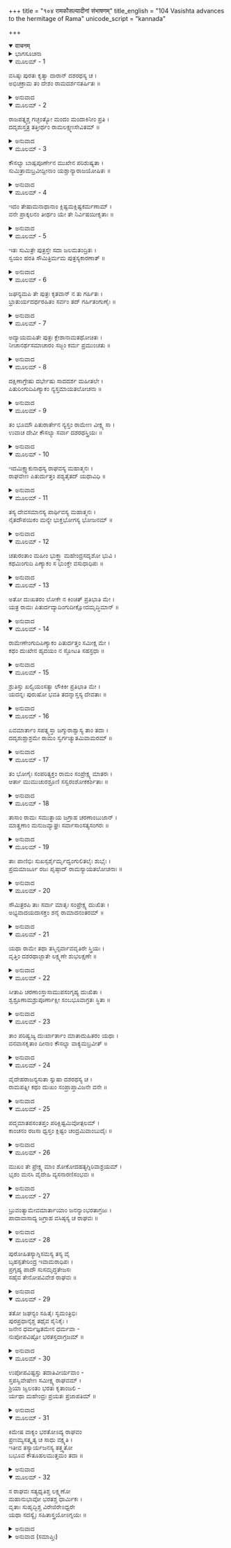+++
title = "१०४ रामकौसल्यादीनां संभाषणम्"
title_english = "104 Vasishta advances to the hermitage of Rama"
unicode_script = "kannada"

+++
<details open><summary>वाचनम्</summary>

<div class="audioEmbed"  caption="श्रीराम-हरिसीताराममूर्ति-घनपाठिभ्यां वचनम्" src="https://archive.org/download/Ramayana-recitation-Sriram-harisItArAmamUrti-Ghanapaati-v2/Kanda_2/Kanda_2_AYK-104-Rama_Kousalya_Deenam_Sambhashanam_.mp3"></div>
</details>



<details><summary>ಭಾಗಸೂಚನಾ</summary>

ವಸಿಷ್ಠರ ಜೊತೆಯಲ್ಲಿ ಹೊರಟ ಕೌಸಲ್ಯಾ, ಸುಮಿತ್ರೆಯರು ಮಂದಾಕಿನೀ ನದಿಯ ತೀರದಲ್ಲಿ ಬಹಳ ದುಃಖಿಸಿದುದು, ರಾಮ-ಲಕ್ಷ್ಮಣ-ಸೀತೆಯರು ಕೌಸಲ್ಯೆಯೇ ಮೊದಲಾದ ತಾಯಂದಿರಿಗೂ ವಸಿಷ್ಠರಿಗೂ ಅಭಿವಂದಿಸಿದುದು
</details>

<details open><summary>ಮೂಲಮ್ - 1</summary>

ವಸಿಷ್ಠಃ ಪುರತಃ ಕೃತ್ವಾ ದಾರಾನ್ ದಶರಥಸ್ಯ ಚ ।  
ಅಭಿಚಕ್ರಾಮ ತಂ ದೇಶಂ ರಾಮದರ್ಶನತರ್ಷಿತಃ ॥
</details>

<details><summary>ಅನುವಾದ</summary>

ಮಹರ್ಷಿ ವಸಿಷ್ಠರು ದಶರಥನ ರಾಣಿಯರನ್ನು ಮುಂದುಮಾಡಿಕೊಂಡು ಶ್ರೀರಾಮನನ್ನು ನೋಡುವ ಅಭಿಲಾಷೆಯಿಂದ ಅವನ ಆಶ್ರಮವಿರುವ ಸ್ಥಾನದ ಕಡೆಗೆ ಹೊರಟರು.॥1॥
</details>

<details open><summary>ಮೂಲಮ್ - 2</summary>

ರಾಜಪತ್ನ್ಯಶ್ಚ ಗಚ್ಛಂತ್ಯೋ ಮಂದಂ ಮಂದಾಕಿನೀಂ ಪ್ರತಿ ।  
ದದೃಶುಸ್ತತ್ರ ತತ್ತೀರ್ಥಂ ರಾಮಲಕ್ಷ್ಮಣಸೇವಿತಮ್ ॥
</details>

<details><summary>ಅನುವಾದ</summary>

ರಾಜನ ರಾಣಿಯರು ನಿಧಾನವಾಗಿ ನಡೆಯುತ್ತಾ ಮಂದಾಕಿನಿಯ ತೀರಕ್ಕೆ ಬಂದಾಗ ಅವರು ಅಲ್ಲಿ ಶ್ರೀರಾಮ ಮತ್ತು ಲಕ್ಷ್ಮಣರು ಸ್ನಾನಮಾಡುತ್ತಿದ್ದ ಘಟ್ಟವನ್ನು ನೋಡಿದರು.॥2॥
</details>

<details open><summary>ಮೂಲಮ್ - 3</summary>

ಕೌಸಲ್ಯಾ ಬಾಷ್ಪಪೂರ್ಣೇನ ಮುಖೇನ ಪರಿಶುಷ್ಯತಾ ।  
ಸುಮಿತ್ರಾಮಬ್ರವೀದ್ದೀನಾಂ ಯಶ್ಚಾನ್ಯಾರಾಜಯೋಷಿತಃ ॥
</details>

<details><summary>ಅನುವಾದ</summary>

ಆಗ ಕೌಸಲ್ಯೆಯ ಮುಖದಲ್ಲಿ ಅಶ್ರುಧಾರೆ ಹರಿಯುತ್ತಿತ್ತು. ಆಕೆಯು ಶುಷ್ಕಮುಖದಿಂದ ದೀನ ಸುಮಿತ್ರೆ ಮತ್ತು ಇತರ ರಾಣಿಯರಲ್ಲಿ ಹೇಳಿದಳು.॥3॥
</details>

<details open><summary>ಮೂಲಮ್ - 4</summary>

ಇದಂ ತೇಷಾಮನಾಥಾನಾಂ ಕ್ಲಿಷ್ಟಮಕ್ಲಿಷ್ಟಕರ್ಮಣಾಮ್ ।  
ವನೇ ಪ್ರಾಕ್ಕಲನಂ ತೀರ್ಥಂ ಯೇ ತೇ ನಿರ್ವಿಷಯೀಕೃತಾಃ ॥
</details>

<details><summary>ಅನುವಾದ</summary>

ಯಾರನ್ನು ರಾಜ್ಯದಿಂದ ಹೊರಹಾಕಲಾಗಿದೆಯೋ, ಬೇರೆಯವರಿಗೆ ಕ್ಲೇಶ ಕೊಡದಿರುವ ಕಾರ್ಯವನ್ನೇ ಮಾಡುವರೋ, ಆ ನನ್ನ ಅನಾಥ ಮಕ್ಕಳ ಈ ದುರ್ಗಮತಮ ತೀರ್ಥವಾಗಿದೆ. ಇದನ್ನು ಮೊಟ್ಟಮೊದಲು ಇವರು ಸ್ವೀಕರಿಸಿರುವರು.॥4॥
</details>

<details open><summary>ಮೂಲಮ್ - 5</summary>

ಇತಃ ಸುಮಿತ್ರೇ ಪುತ್ರಸ್ತೇ ಸದಾ ಜಲಮತಂದ್ರಿತಃ ।  
ಸ್ವಯಂ ಹರತಿ ಸೌಮಿತ್ರಿರ್ಮಮ ಪುತ್ರಸ್ಯಕಾರಣಾತ್ ॥
</details>

<details><summary>ಅನುವಾದ</summary>

ಸುಮಿತ್ರೇ! ಆಲಸ್ಯರಹಿತ ನಿನ್ನ ಪುತ್ರ ಲಕ್ಷ್ಮಣನು ಸ್ವತಃ ಬಂದು ಸದಾಕಾಲ ಇಲ್ಲಿಂದ ನನ್ನ ಪುತ್ರನಿಗಾಗಿ ನೀರನ್ನು ತೆಗೆದುಕೊಂಡು ಹೋಗುವನು.॥5॥
</details>

<details open><summary>ಮೂಲಮ್ - 6</summary>

ಜಘನ್ಯಮಪಿ ತೇ ಪುತ್ರಃ ಕೃತವಾನ್ ನ ತು ಗರ್ಹಿತಃ ।  
ಭ್ರಾತುರ್ಯದರ್ಥರಹಿತಂ ಸರ್ವಂ ತದ್ ಗರ್ಹಿತಂಗುಣೈಃ ॥
</details>

<details><summary>ಅನುವಾದ</summary>

ನಿನ್ನ ಪುತ್ರನು ಅತಿ ಸಣ್ಣದಾದ ಸೇವಾ ಕಾರ್ಯವನ್ನು ಸ್ವೀಕರಿಸಿದರೂ ಇದರಿಂದ ನಿಂದಿತನಾಗಲಿಲ್ಲ; ಯಾಕೆಂದರೆ ಸದ್ಗುಣಗಳಿಂದ ಕೂಡಿದ ಅಣ್ಣನ ಪ್ರಯೋಜನ ರಹಿತವಾದ ಎಲ್ಲ ಕಾರ್ಯಗಳು ನಿಂದಿತವಾಗುತ್ತವೆ.॥6॥
</details>

<details open><summary>ಮೂಲಮ್ - 7</summary>

ಅದ್ಯಾಯಮಪಿತೇ ಪುತ್ರಃ ಕ್ಲೇಶಾನಾಮತಥೋಚಿತಃ ।  
ನೀಚಾನರ್ಥಸಮಾಚಾರಂ ಸಜ್ಜಂ ಕರ್ಮ ಪ್ರಮುಂಚತು ॥
</details>

<details><summary>ಅನುವಾದ</summary>

ನಿನ್ನ ಈ ಪುತ್ರನೂ ಕೂಡ ಇಂದು ಸಹಿಸುತ್ತಿರುವ ಕ್ಲೇಶಗಳಿಗೆ ಯೋಗ್ಯನಲ್ಲ. ಈಗ ಶ್ರೀರಾಮನು ಮರಳಿದಾಗ, ನಿಮ್ನ ಶ್ರೇಣಿಯ ಜನರಿಗೆ ಯೋಗ್ಯವಾದ ದುಃಖಜನಕ ಕಾರ್ಯವು ಅವನ ಮುಂದೆ ಪ್ರಸ್ತುತವಾಗಿದೆಯೋ ಅದನ್ನು ಮಾಡುವ ಸಂದರ್ಭ ಅವನಿಗೆ ಇರಲಾರದು.॥7॥
</details>

<details open><summary>ಮೂಲಮ್ - 8</summary>

ದಕ್ಷಿಣಾಗ್ರೇಷು ದರ್ಭೇಷು ಸಾದದರ್ಶ ಮಹೀತಲೇ ।  
ಪಿತುರಿಂಗುದಿಪಿಣ್ಯಾಕಂ ನ್ಯಸ್ತಮಾಯತಲೋಚನಾ ॥
</details>

<details><summary>ಅನುವಾದ</summary>

ಮುಂದಕ್ಕೆ ಹೋಗಿ ವಿಶಾಲಲೋಚನೆ ಕೌಸಲ್ಯೆಯು-ಶ್ರೀರಾಮನು ಭೂಮಿಯ ಮೇಲೆ ಹರಡಿದ ದಕ್ಷಿಣಾಗ್ರ ದರ್ಭೆಗಳ ಮೇಲೆ ತನ್ನ ತಂದೆಗಾಗಿ ಇರಿಸಿದ ಇಂಗುದಿಯ ಹಿಟ್ಟಿನ ಪಿಂಡಗಳನ್ನು ನೋಡಿದಳು.॥8॥
</details>

<details open><summary>ಮೂಲಮ್ - 9</summary>

ತಂ ಭೂಮೌ ಪಿತುರಾರ್ತೇನ ನ್ಯಸ್ತಂ ರಾಮೇಣ ವೀಕ್ಷ್ಯ ಸಾ ।  
ಉವಾಚ ದೇವೀ ಕೌಸಲ್ಯಾ ಸರ್ವಾ ದಶರಥಸ್ತ್ರಿಯಃ ॥
</details>

<details><summary>ಅನುವಾದ</summary>

ದುಃಖಿತನಾದ ರಾಮನು ತಂದೆಗಾಗಿ ನೆಲದಲ್ಲಿ ಇರಿಸಿದ ಆ ಪಿಂಡವನ್ನು ನೋಡಿ ದೇವೀ ಕೌಸಲ್ಯೆಯು ದಶರಥನ ಎಲ್ಲ ರಾಣಿಯರಲ್ಲಿ ಹೇಳಿದಳು.॥9॥
</details>

<details open><summary>ಮೂಲಮ್ - 10</summary>

ಇದಮಿಕ್ಷ್ವಾಕುನಾಥಸ್ಯ ರಾಘವಸ್ಯ ಮಹಾತ್ಮನಃ ।  
ರಾಘವೇಣ ಪಿತುರ್ದುತ್ತಂ ಪಶ್ಯತೈತದ್ ಯಥಾವಿಧಿ ॥
</details>

<details><summary>ಅನುವಾದ</summary>

ತಂಗಿಯರಿರಾ! ನೋಡಿ, ಶ್ರೀರಾಮನು ಇಕ್ಷ್ವಾಕು ಕುಲದ ಸ್ವಾಮಿ ರಘುಕುಲಭೂಷಣ ಮಹಾತ್ಮಾ ತಂದೆಗಾಗಿ ಇಲ್ಲಿ ವಿಧಿವತ್ತಾಗಿ ಪಿಂಡದಾನ ಮಾಡಿರುವನು.॥10॥
</details>

<details open><summary>ಮೂಲಮ್ - 11</summary>

ತಸ್ಯ ದೇವಸಮಾನಸ್ಯ ಪಾರ್ಥಿವಸ್ಯ ಮಹಾತ್ಮನಃ ।  
ನೈತದೌಪಯಿಕಂ ಮನ್ಯೇ ಭುಕ್ತಭೋಗಸ್ಯ ಭೋಜನಮ್ ॥
</details>

<details><summary>ಅನುವಾದ</summary>

ದೇವತೆಗಳಂತೆ ತೇಜಸ್ವೀ ಆ ಮಹಾಮನಾ ಭೂಪಾಲರು ನಾನಾ ಪ್ರಕಾರದ ಉತ್ತಮ ಭೋಗಗಳನ್ನು ಅನುಭವಿಸಿ ಬಿಟ್ಟಿರುವರು. ಅವರಿಗಾಗಿ ಈ ಭೋಜನ ಉಚಿತವಲ್ಲ ಎಂದೇ ನಾನು ತಿಳಿಯುತ್ತೇನೆ.॥11॥
</details>

<details open><summary>ಮೂಲಮ್ - 12</summary>

ಚತುರಂತಾಂ ಮಹೀಂ ಭುಕ್ತ್ವಾ ಮಹೇಂದ್ರಸದೃಶೋ ಭುವಿ ।  
ಕಥಮಿಂಗುದಿ ಪಿಣ್ಯಾಕಂ ಸ ಭುಂಕ್ತೇ ವಸುಧಾಧಿಪಃ ॥
</details>

<details><summary>ಅನುವಾದ</summary>

ಯಾರು ನಾಲ್ಕು ಸಮುದ್ರಗಳಿಂದ ಆವರಿಸಿದ ಪೃಥಿವಿಯ ರಾಜ್ಯವನ್ನು ಭೋಗಿಸಿ ಭೂತಳದಲ್ಲಿ ದೇವೇಂದ್ರನಂತೆ ಪ್ರತಾಪಿಯಾಗಿದ್ದರೋ, ಆ ದಶರಥ ಭೂಪಾಲರು ಇಂಗುದಿ ಹಿಟ್ಟಿನ ಪಿಂಡವನ್ನು ಹೇಗೆ ತಿನ್ನುವರು.॥12॥
</details>

<details open><summary>ಮೂಲಮ್ - 13</summary>

ಅತೋ ದುಃಖತರಂ ಲೋಕೇ ನ ಕಿಂಚಿತ್ ಪ್ರತಿಭಾತಿ ಮೇ ।  
ಯತ್ರ ರಾಮಃ ಪಿತುರ್ದದ್ಯಾದಿಂಗುದೀಕ್ಷೋದಮೃದ್ಧಿಮಾನ್ ॥
</details>

<details><summary>ಅನುವಾದ</summary>

ಜಗತ್ತಿನಲ್ಲಿ ಇದಕ್ಕಿಂತ ಮಿಗಿಲಾದ ಮಹಾದುಃಖವು ಬೇರೆ ಯಾವುದೂ ಕಂಡುಬರುವುದಿಲ್ಲ. ದೈವಕ್ಕೆ ಅಧೀನನಾಗಿ ಶ್ರೀರಾಮನು ಸಮೃದ್ಧಿಶಾಲಿ ಆಗಿದ್ದರೂ ತನ್ನ ಪಿತನಿಗೆ ಇಂಗುದಿಯ ಹಿಟ್ಟಿನ ಪಿಂಡ ಕೊಟ್ಟಿರುವನು.॥13॥
</details>

<details open><summary>ಮೂಲಮ್ - 14</summary>

ರಾಮೇಣೇಂಗುದಿಪಿಣ್ಯಾಕಂ ಪಿತುರ್ದತ್ತಂ ಸಮೀಕ್ಷ ಮೇ ।  
ಕಥಂ ದುಃಖೇನ ಹೃದಯಂ ನ ಸ್ಫೋಟತಿ ಸಹಸ್ರಧಾ ॥
</details>

<details><summary>ಅನುವಾದ</summary>

ಶ್ರೀರಾಮನು ತನ್ನ ತಂದೆಗೆ ಇಂಗುದಿ ಹಿಟ್ಟನ್ನು ಪ್ರದಾನ ಮಾಡಿರುವುದನ್ನು ನೋಡಿ ದುಃಖದಿಂದ ನನ್ನ ಹೃದಯವು ಏಕೆ ನುಚ್ಚುನೂರಾಗುವುದಿಲ್ಲ.॥14॥
</details>

<details open><summary>ಮೂಲಮ್ - 15</summary>

ಶ್ರುತಿಸ್ತು ಖಲ್ವಿಯಂಸತ್ಯಾ ಲೌಕಿಕೀ ಪ್ರತಿಭಾತಿ ಮೇ ।  
ಯದನ್ನಃ ಪುರುಷೋ ಭವತಿ ತದನ್ನಾಸ್ತಸ್ಯ ದೇವತಾಃ ॥
</details>

<details><summary>ಅನುವಾದ</summary>

‘ಮನುಷ್ಯನು ಯಾವ ಅನ್ನವನ್ನು ತಿನ್ನುವನೋ, ಅವನ ದೇವತೆಯು ಅದೇ ಅನ್ನವನ್ನು ಸ್ವೀಕರಿಸುವುದು’ ಈ ನಾಣ್ನುಡಿಯು ಸತ್ಯವಾದುದೆಂದೇ ಈಗ ನನಗೆ ಭಾಸವಾಗುತ್ತಿದೆ.॥15॥
</details>

<details open><summary>ಮೂಲಮ್ - 16</summary>

ಏವಮಾರ್ತಾಂ ಸಪತ್ನ್ಯಸ್ತಾ ಜಗ್ಮುರಾಶ್ವಾಸ್ಯ ತಾಂ ತದಾ ।  
ದದೃಶುಶ್ಚಾಶ್ರಮೇ ರಾಮಂ ಸ್ವರ್ಗಚ್ಯುತಮಿವಾಮರಮ್ ॥
</details>

<details><summary>ಅನುವಾದ</summary>

ಈ ಪ್ರಕಾರ ಶೋಕದಿಂದ ಆರ್ತಳಾದ ಕೌಸಲ್ಯೆಯನ್ನು ಆಗ ಆಕೆಯ ಸವತಿಯರು ಸಮಜಾಯಿಸಿ ಮುಂದಕ್ಕೆ ಕರೆದುಕೊಂಡು ಹೋದರು. ಆಶ್ರಮವನ್ನು ತಲುಪಿ ಅವರೆಲ್ಲರೂ - ಸ್ವರ್ಗದಿಂದ ಬಿದ್ದ ದೇವತೆಯಂತೆ ಕಂಡುಬರುವ ಶ್ರೀರಾಮನನ್ನು ನೋಡಿದರು.॥16॥
</details>

<details open><summary>ಮೂಲಮ್ - 17</summary>

ತಂ ಭೋಗೈಃ ಸಂಪರಿತ್ಯಕ್ತಂ ರಾಮಂ ಸಂಪ್ರೇಕ್ಷ್ಯ ಮಾತರಃ ।  
ಆರ್ತಾ ಮುಮುಚುರಶ್ರೂಣಿ ಸಸ್ವರಂಶೋಕಕರ್ಶಿತಾಃ ॥
</details>

<details><summary>ಅನುವಾದ</summary>

ಭೋಗಗಳನ್ನು ಪರಿತ್ಯಜಿಸಿ ತಪಸ್ವೀ ಜೀವನವನ್ನು ನಡೆಸುತ್ತಿರುವ ಶ್ರೀರಾಮನನ್ನು ನೋಡಿ ಅವನ ತಾಯಂದಿರು ಶೋಕಾತುರರಾಗಿ, ಆರ್ತಭಾವದಿಂದ ಬಿಕ್ಕಿ-ಬಿಕ್ಕಿ ಅಳುತ್ತಾ ಕಂಬನಿಗರೆದರು.॥17॥
</details>

<details open><summary>ಮೂಲಮ್ - 18</summary>

ತಾಸಾಂ ರಾಮಃ ಸಮುತ್ಥಾಯ ಜಗ್ರಾಹ ಚರಣಾಂಬುಜಾನ್ ।  
ಮಾತೄಣಾಂ ಮನುಜವ್ಯಾಘ್ರಃ ಸರ್ವಾಸಾಂಸತ್ಯಸಂಗರಃ ॥
</details>

<details><summary>ಅನುವಾದ</summary>

ಸತ್ಯಪ್ರತಿಜ್ಞನಾದ ನರಶ್ರೇಷ್ಠ ಶ್ರೀರಾಮನು ತಾಯಂದಿರನ್ನು ನೋಡಿದೊಡನೆ ಎದ್ದು ನಿಂತು, ಕ್ರಮವಾಗಿ ಎಲ್ಲರ ಚರಣಗಳಲ್ಲಿ ವಂದಿಸಿಕೊಂಡನು.॥18॥
</details>

<details open><summary>ಮೂಲಮ್ - 19</summary>

ತಾಃ ಪಾಣಿಭಿಃ ಸುಖಸ್ಪರ್ಶೈರ್ಮೃದ್ವಂಗುಲಿತಲೈಃ ಶುಭೈಃ ।  
ಪ್ರಮಮಾರ್ಜೂ ರಜಃ ಪೃಷ್ಠಾದ್ ರಾಮಸ್ಯಾಯತಲೋಚನಾಃ ॥
</details>

<details><summary>ಅನುವಾದ</summary>

ವಿಶಾಲನೇತ್ರಗಳುಳ್ಳ ತಾಯಂದಿರು ಸ್ನೇಹವಶರಾಗಿ ಕೋಮಲ ಬೆರಳುಗಳುಳ್ಳ ಸ್ಪರ್ಶಸುಖಮಯ ಸುಂದರ ಕೈಗಳಿಂದ ಶ್ರೀರಾಮನ ಬೆನ್ನಿನ ಧೂಳನ್ನು ಒರೆಸಿದರು.॥19॥
</details>

<details open><summary>ಮೂಲಮ್ - 20</summary>

ಸೌಮಿತ್ರರಪಿ ತಾಃ ಸರ್ವಾ ಮಾತೃಃ ಸಂಪ್ರೇಕ್ಷ್ಯ ದುಃಖಿತಃ ।  
ಅಭ್ಯವಾದಯದಾಸಕ್ತಂ ಶನೈ ರಾಮಾದನಂತರಮ್ ॥
</details>

<details><summary>ಅನುವಾದ</summary>

ಶ್ರೀರಾಮನ ಬಳಿಕ ಲಕ್ಷ್ಮಣನೂ ಆ ಎಲ್ಲ ದುಃಖಿತರಾದ ತಾಯಂದಿರನ್ನು ನೋಡಿ ದುಃಖಿತನಾಗಿ, ಸ್ನೇಹಪೂರ್ವಕವಾಗಿ ನಿಧಾನವಾಗಿ ನಮಸ್ಕಾರ ಮಾಡಿದನು.॥20॥
</details>

<details open><summary>ಮೂಲಮ್ - 21</summary>

ಯಥಾ ರಾಮೇ ತಥಾ ತಸ್ಮಿನ್ಸರ್ವಾವವೃತಿರೇ ಸ್ತ್ರಿಯಃ ।  
ವೃತ್ತಿಂ ದಶರಥಾಜ್ಜಾತೇ ಲಕ್ಷ್ಮಣೇ ಶುಭಲಕ್ಷಣೇ ॥
</details>

<details><summary>ಅನುವಾದ</summary>

ಆ ಎಲ್ಲ ತಾಯಂದಿರು ಶ್ರೀರಾಮನೊಡನೆ ವರ್ತಿಸಿದಂತೆ ಉತ್ತಮ ಲಕ್ಷಣಗಳಿಂದ ಕೂಡಿದ ದಶರಥನಂದನ ಲಕ್ಷ್ಮಣನಲ್ಲಿಯೂ ವ್ಯವಹರಿಸಿದರು.॥21॥
</details>

<details open><summary>ಮೂಲಮ್ - 22</summary>

ಸೀತಾಪಿ ಚರಣಾಂಸ್ತಾಸಾಮುಪಸಂಗೃಹ್ಯ ದುಃಖಿತಾ ।  
ಶ್ವಶ್ರೂಣಾಮಶ್ರುಪೂರ್ಣಾಕ್ಷೀ ಸಂಬಭೂವಾಗ್ರತಃ ಸ್ಥಿತಾ ॥
</details>

<details><summary>ಅನುವಾದ</summary>

ಅನಂತರ ಕಂಬನಿ ತುಂಬಿದ ಕಣ್ಣುಗಳುಳ್ಳ ದುಃಖಿಯಾದ ಸೀತೆಯೂ ಎಲ್ಲ ಅತ್ತೆಯಂದಿರ ಚರಣಗಳಲ್ಲಿ ವಂದಿಸಿಕೊಂಡು ಅವರ ಮುಂದೆ ನಿಂತುಕೊಂಡಳು.॥22॥
</details>

<details open><summary>ಮೂಲಮ್ - 23</summary>

ತಾಂ ಪರಿಷ್ವಜ್ಯ ದುಃರ್ಖಾರ್ತಾಂ ಮಾತಾದುಹಿತರಂ ಯಥಾ ।  
ವನವಾಸಕೃತಾಂ ದೀನಾಂ ಕೌಸಲ್ಯಾ ವಾಕ್ಯಮಬ್ರವೀತ್ ॥
</details>

<details><summary>ಅನುವಾದ</summary>

ಆಗ ದುಃಖ ಪೀಡಿತಳಾದ ಕೌಸಲ್ಯೆಯು ತಾಯಿಯು ತನ್ನ ಮಗಳನ್ನು ಅಪ್ಪಿಕೊಳ್ಳುವಂತೆ ವನವಾಸದಿಂದಾಗಿ ದುರ್ಬಲಳಾದ ಸೀತೆಯನ್ನು ಎದೆಗೊತ್ತಿಕೊಂಡು ಹೀಗೆ ನುಡಿದಳು.॥23॥
</details>

<details open><summary>ಮೂಲಮ್ - 24</summary>

ವೈದೇಹರಾಜನ್ಯಸುತಾ ಸ್ನುಷಾ ದಶರಥಸ್ಯ ಚ ।  
ರಾಮಪತ್ನೀ ಕಥಂ ದುಃಖಂ ಸಂಪ್ರಾಪ್ತಾವಿಜನೇ ವನೇ ॥
</details>

<details><summary>ಅನುವಾದ</summary>

ವಿದೇಹ ರಾಜನ ಪುತ್ರೀ, ದಶರಥ ಮಹಾರಾಜರ ಸೊಸೆ ಹಾಗೂ ಶ್ರೀರಾಮನ ಪತ್ನೀ ಈ ನಿರ್ಜನ ವನದಲ್ಲಿ ಏಕೆ ದುಃಖ ಅನುಭವಿಸುತ್ತಿರುವಳು.॥24॥
</details>

<details open><summary>ಮೂಲಮ್ - 25</summary>

ಪದ್ಮಮಾತಪಸಂತಪ್ತಂ ಪರಿಕ್ಲಿಷ್ಟಮಿವೋತ್ಪಲಮ್ ।  
ಕಾಂಚನಂ ರಜಸಾ ಧ್ವಸ್ತಂ ಕ್ಲಿಷ್ಟಂ ಚಂದ್ರಮಿವಾಂಬುದೈಃ ॥
</details>

<details><summary>ಅನುವಾದ</summary>

ಮಗಳೇ! ನಿನ್ನ ಮುಖವು ಬಿಸಿಲಿನಿಂದ ಬಾಡಿದ ಕಮಲದಂತೆ, ಒಣಗಿಹೋದ ಉತ್ಪಲದಂತೆ, ಧೂಳು ಹಿಡಿದ ಬಂಗಾರದಂತೆ, ಮೋಡಗಳಿಂದ ಮುಚ್ಚಿದ ಚಂದ್ರನಂತೆ ಕಳಾಹೀನವಾಗಿದೆ.॥25॥
</details>

<details open><summary>ಮೂಲಮ್ - 26</summary>

ಮುಖಂ ತೇ ಪ್ರೇಕ್ಷ್ಯ ಮಾಂ ಶೋಕೋದಹತ್ಯಗ್ನಿರಿವಾಶ್ರಯಮ್ ।  
ಭೃಶಂ ಮನಸಿ ವೈದೇಹಿ ವ್ಯಸನಾರಣಿಸಂಭವಃ ॥
</details>

<details><summary>ಅನುವಾದ</summary>

ವಿದೇಹ ನಂದಿನಿ! ಬೆಂಕಿಯು ತನ್ನ ಉತ್ಪತ್ತಿಸ್ಥಾನವಾದ ಕಟ್ಟಿಗೆಯನ್ನು ಸುಟ್ಟು ಬಿಡುವಂತೆಯೇ ನಿನ್ನ ಈ ಮುಖವನ್ನು ನೋಡಿ ನನ್ನ ಮನಸ್ಸಿನಲ್ಲಿ ಸಂಕಟರೂಪೀ ಅರಣಿಯಿಂದ ಉತ್ಪನ್ನವಾದ ಈ ಶೋಕಾಗ್ನಿಯು ನನ್ನನ್ನು ಸುಡುತ್ತಾ ಇದೆ.॥26॥
</details>

<details open><summary>ಮೂಲಮ್ - 27</summary>

ಬ್ರುವಂತ್ಯಾಮೇವಮಾರ್ತಾಯಾಂ ಜನನ್ಯಾಂಭರತಾಗ್ರಜಃ ।  
ಪಾದಾವಾಸಾದ್ಯ ಜಗ್ರಾಹ ವಸಿಷ್ಠಸ್ಯ ಚ ರಾಘವಃ ॥
</details>

<details><summary>ಅನುವಾದ</summary>

ಶೋಕಾಕುಲಳಾದ ತಾಯಿ ಈ ಪ್ರಕಾರ ವಿಲಾಪ ಮಾಡುತ್ತಿದ್ದಾಗ ಭರತಾಗ್ರಜನಾದ ಶ್ರೀರಾಮನು ವಸಿಷ್ಠರ ಚರಣಗಳಲ್ಲಿ ಬಿದ್ದು ಎರಡೂ ಕಾಲುಗಳನ್ನು ಹಿಡಿದುಕೊಂಡನು.॥27॥
</details>

<details open><summary>ಮೂಲಮ್ - 28</summary>

ಪುರೋಹಿತಸ್ಯಾಗ್ನಿಸಮಸ್ಯ ತಸ್ಯ ವೈ  
ಬೃಹಸ್ಪತೇರಿಂದ್ರ ಇವಾಮರಾಧಿಪಃ ।  
ಪ್ರಗೃಹ್ಯ ಪಾದೌ ಸುಸಮೃದ್ಧತೇಜಸಃ  
ಸಹೈವ ತೇನೋಪವಿವೇಶ ರಾಘವಃ ॥
</details>

<details><summary>ಅನುವಾದ</summary>

ದೇವೇಂದ್ರನು ಬೃಹಸ್ಪತಿಯರ ಚರಣಗಳನ್ನು ಸ್ಪರ್ಶಿಸುವಂತೆಯೇ, ಅಗ್ನಿಯಂತೆ ತೇಜಸ್ಸುಳ್ಳ ಪುರೋಹಿತ ವಸಿಷ್ಠರ ಎರಡೂ ಚರಣಗಳನ್ನು ಹಿಡಿದು ಶ್ರೀರಾಮನು ಅವರೊಂದಿಗೆ ನೆಲದಲ್ಲಿ ಕುಳಿತನು.॥28॥
</details>

<details open><summary>ಮೂಲಮ್ - 29</summary>

ತತೋ ಜಘನ್ಯಂ ಸಹಿತೈಃ ಸ್ವಮಂತ್ರಿಭಿಃ  
ಪುರಪ್ರಧಾನೈಶ್ಚ ತಥೈವ ಸೈನಿಕೈಃ ।  
ಜನೇನ ಧರ್ಮಜ್ಞತಮೇನ ಧರ್ಮವಾ -  
ನುಪೋಪವಿಷ್ಟೋ ಭರತಸ್ತದಾಗ್ರಜಮ್ ॥
</details>

<details><summary>ಅನುವಾದ</summary>

ಅನಂತರ ಧರ್ಮಾತ್ಮ ಭರತನು ತನ್ನೊಂದಿಗೆ ಬಂದಿರುವ ಎಲ್ಲ ಮಂತ್ರಿಗಳು, ಮುಖ್ಯ-ಮುಖ್ಯ ಪುರವಾಸಿಗಳು, ಸೈನಿಕರು, ಪರಮ ಧರ್ಮಜ್ಞ ಪುರುಷರೊಂದಿಗೆ ತನ್ನಣ್ಣನ ಬಳಿಯಲ್ಲಿ ಅವನ ಹಿಂದೆ ಕುಳಿತುಕೊಂಡನು.॥29॥
</details>

<details open><summary>ಮೂಲಮ್ - 30</summary>

ಉಪೋಪವಿಷ್ಟಸ್ತು ತದಾತಿವೀರ್ಯವಾಂ -  
ಸ್ತಪಸ್ವಿವೇಷೇಣ ಸಮೀಕ್ಷ್ಯ ರಾಘವಮ್ ।  
ಶ್ರಿಯಾ ಜ್ವಲಂತಂ ಭರತಃ ಕೃತಾಂಜಲಿ -  
ರ್ಯಥಾ ಮಹೇಂದ್ರಃ ಪ್ರಯತಃ ಪ್ರಜಾಪತಿಮ್ ॥
</details>

<details><summary>ಅನುವಾದ</summary>

ಆಗ ಶ್ರೀರಾಮನ ಆಸನದ ಸಮೀಪ ಕುಳಿತುಕೊಂಡ ಅತ್ಯಂತ ಪರಾಕ್ರಮಿ ಭರತನು ದಿವ್ಯ ದೀಪ್ತಿಯಿಂದ ಪ್ರಕಾಶಿಸುತ್ತಿದ್ದ ಶ್ರೀರಘುನಾಥನನ್ನು ತಪಸ್ವಿಯ ವೇಷದಲ್ಲಿ ನೋಡಿ ಅವನ ಕುರಿತು ದೇವೇಂದ್ರನು ಪ್ರಜಾಪತಿ ಬ್ರಹ್ಮದೇವರಿಗೆ ಕೈಮುಗಿಯುವಂತೆಯೇ ವಿನೀತ ಭಾವದಿಂದ ಭರತನು ಕೈಮುಗಿದನು.॥30॥
</details>

<details open><summary>ಮೂಲಮ್ - 31</summary>

ಕಿಮೇಷ ವಾಕ್ಯಂ ಭರತೋಽದ್ಯ ರಾಘವಂ  
ಪ್ರಣಮ್ಯಸತ್ಕೃತ್ಯ ಚ ಸಾಧು ವಕ್ಷ್ಯತಿ ।  
ಇತೀವ ತಸ್ಯಾರ್ಯಜನಸ್ಯ ತತ್ತ್ವತೋ  
ಬಭೂವ ಕೌತೂಹಲಮುತ್ತಮಂ ತದಾ ॥
</details>

<details><summary>ಅನುವಾದ</summary>

ಆಗ ಅಲ್ಲಿ ಕುಳಿತಿರುವ ಶ್ರೇಷ್ಠಪುರುಷರ ಹೃದಯದಲ್ಲಿ ಯಥಾರ್ಥವಾಗಿ ಈ ಭರತನು ಶ್ರೀರಾಮಚಂದ್ರನಿಗೆ ಸತ್ಕಾರ ಪೂರ್ವಕವಾಗಿ ವಂದಿಸಿ ಇಂದು ಉತ್ತಮ ರೀತಿಯಿಂದ ಅವನಲ್ಲಿ ಏನು ಹೇಳುವನು? ಎಂಬ ಕುತೂಹಲ ಉಂಟಾಯಿತು.॥31॥
</details>

<details open><summary>ಮೂಲಮ್ - 32</summary>

ಸ ರಾಘವಃ ಸತ್ಯಧೃತಿಶ್ಚ ಲಕ್ಷ್ಮಣೋ  
ಮಹಾನುಭಾವೋ ಭರತಶ್ಚ ಧಾರ್ಮಿಕಃ ।  
ವೃತಾಃ ಸುಹೃದ್ಭಿಶ್ಚ ವಿರೇಜಿರೇಽಧ್ವರೇ  
ಯಥಾ ಸದಸ್ಯೈಃ ಸಹಿತಾಸ್ತ್ರಯೋಽಗ್ನಯಃ ॥
</details>

<details><summary>ಅನುವಾದ</summary>

ಆ ಸತ್ಯಪ್ರತಿಜ್ಞ ಶ್ರೀರಾಮ, ಮಹಾನುಭಾವ ಲಕ್ಷ್ಮಣ ಹಾಗೂ ಧರ್ಮಾತ್ಮಾ ಭರತ - ಈ ಮೂವರೂ ಸಹೋದರರು ತಮ್ಮ ಸುಹೃದರಿಂದ ಸುತ್ತುವರೆದು ಯಜ್ಞಶಾಲೆಯಲ್ಲಿ ಸದಸ್ಯರಿಂದ ಸುತ್ತುವರೆದ ತ್ರಿವಿಧ ಅಗ್ನಿಗಳಂತೆ ಶೋಭಿಸುತ್ತಿದ್ದರು.॥32॥
</details>

<details><summary>ಅನುವಾದ (ಸಮಾಪ್ತಿಃ)</summary>

ಶ್ರೀವಾಲ್ಮೀಕಿ ವಿರಚಿತ ಆರ್ಷರಾಮಾಯಣ ಆದಿಕಾವ್ಯದ ಅಯೋಧ್ಯಾಕಾಂಡದಲ್ಲಿ ಒಂದು ನೂರ ನಾಲ್ಕನೆಯ ಸರ್ಗ ಪೂರ್ಣವಾಯಿತು ॥104॥
</details>
